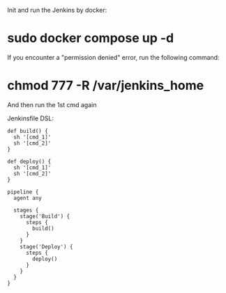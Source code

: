 Init and run the Jenkins by docker:
# sudo docker compose up -d

If you encounter a "permission denied" error, run the following command:
# chmod 777 -R /var/jenkins_home
And then run the 1st cmd again


Jenkinsfile DSL:
```
def build() {
  sh '[cmd_1]'
  sh '[cmd_2]'
}

def deploy() {
  sh '[cmd_1]'
  sh '[cmd_2]'
}

pipeline {
  agent any

  stages {
    stage('Build') {
      steps {
        build()
      }
    }
    stage('Deploy') {
      steps {
        deploy()
      }
    }
  }
}
```
